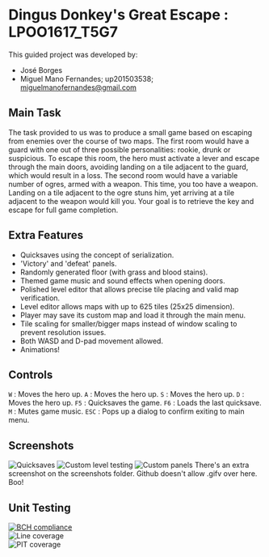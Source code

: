 # Dingus Donkey's Great Escape : LPOO1617_T5G7
This guided project was developed by:
* José Borges
* Miguel Mano Fernandes; up201503538; miguelmanofernandes@gmail.com

## Main Task
The task provided to us was to produce a small game based on escaping from enemies over the course of two maps.
The first room would have a guard with one out of three possible personalities: rookie, drunk or suspicious. To escape this room, the hero must activate a lever and escape through the main doors, avoiding landing on a tile adjacent to the guard, which would result in a loss.
The second room would have a variable number of ogres, armed with a weapon. This time, you too have a weapon. Landing on a tile adjacent to the ogre stuns him, yet arriving at a tile adjacent to the weapon would kill you. Your goal is to retrieve the key and escape for full game completion.

## Extra Features
* Quicksaves using the concept of serialization.
* 'Victory' and 'defeat' panels.
* Randomly generated floor (with grass and blood stains).
* Themed game music and sound effects when opening doors.
* Polished level editor that allows precise tile placing and valid map verification.
* Level editor allows maps with up to 625 tiles (25x25 dimension).
* Player may save its custom map and load it through the main menu.
* Tile scaling for smaller/bigger maps instead of window scaling to prevent resolution issues.
* Both WASD and D-pad movement allowed.
* Animations!

## Controls
```W``` : Moves the hero up.
```A``` : Moves the hero up.
```S``` : Moves the hero up.
```D``` : Moves the hero up.
```F5``` : Quicksaves the game.
```F6``` : Loads the last quicksave.
```M``` : Mutes game music.
```ESC``` : Pops up a dialog to confirm exiting to main menu.

## Screenshots
![Quicksaves](screenshots/quicksave.gif)
![Custom level testing](screenshots/loadgame.gif)
![Custom panels](screenshots/custompanels.gif)
There's an extra screenshot on the screenshots folder. Github doesn't allow .gifv over here. Boo!

## Unit Testing
[![BCH compliance](https://bettercodehub.com/edge/badge/zepedrob16/LPOO1617_T5G7?token=cc0a9915a954a432fdaaa3a94136cae04e47cf97)](https://bettercodehub.com/)  
![Line coverage](screenshots/test_coverage.png)  
![PIT coverage](screenshots/test_pt.png)

